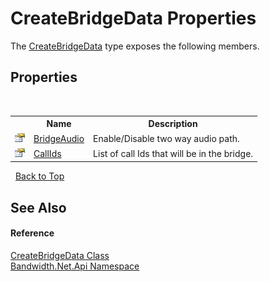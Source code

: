 ﻿# CreateBridgeData Properties
 

The <a href ="T_Bandwidth_Net_Api_CreateBridgeData.md">CreateBridgeData</a> type exposes the following members.


## Properties
&nbsp;<table><tr><th></th><th>Name</th><th>Description</th></tr><tr><td>![Public property](media/pubproperty.gif "Public property")</td><td><a href ="P_Bandwidth_Net_Api_CreateBridgeData_BridgeAudio.md">BridgeAudio</a></td><td>
Enable/Disable two way audio path.</td></tr><tr><td>![Public property](media/pubproperty.gif "Public property")</td><td><a href ="P_Bandwidth_Net_Api_CreateBridgeData_CallIds.md">CallIds</a></td><td>
List of call Ids that will be in the bridge.</td></tr></table>&nbsp;
<a href="#createbridgedata-properties">Back to Top</a>

## See Also


#### Reference
<a href ="T_Bandwidth_Net_Api_CreateBridgeData.md">CreateBridgeData Class</a><br /><a href ="N_Bandwidth_Net_Api.md">Bandwidth.Net.Api Namespace</a><br />
